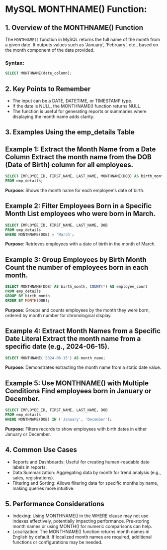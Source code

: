 # MySQL MONTHNAME() Function: 

## 1. Overview of the MONTHNAME() Function
The `MONTHNAME()` function in MySQL returns the full name of the month from a given date.
It outputs values such as 'January', 'February', etc., based on the month component of the date provided.

### Syntax:

```sql
SELECT MONTHNAME(date_column);
```
## 2. Key Points to Remember
- The input can be a DATE, DATETIME, or TIMESTAMP type.
- If the date is NULL, the MONTHNAME() function returns NULL.
- The function is useful for generating reports or summaries where displaying the month name adds clarity.

## 3. Examples Using the emp_details Table
## Example 1: Extract the Month Name from a Date Column Extract the month name from the DOB (Date of Birth) column for all employees.

```sql
SELECT EMPLOYEE_ID, FIRST_NAME, LAST_NAME, MONTHNAME(DOB) AS birth_month
FROM emp_details;
```

**Purpose**: Shows the month name for each employee's date of birth.

## Example 2: Filter Employees Born in a Specific Month List employees who were born in March.

```sql
SELECT EMPLOYEE_ID, FIRST_NAME, LAST_NAME, DOB
FROM emp_details
WHERE MONTHNAME(DOB) = 'March';
```

**Purpose**: Retrieves employees with a date of birth in the month of March.

## Example 3: Group Employees by Birth Month Count the number of employees born in each month.

```sql
SELECT MONTHNAME(DOB) AS birth_month, COUNT(*) AS employee_count
FROM emp_details
GROUP BY birth_month
ORDER BY MONTH(DOB);
```

**Purpose**: Groups and counts employees by the month they were born, ordered by month number for chronological display.

## Example 4: Extract Month Names from a Specific Date Literal Extract the month name from a specific date (e.g., 2024-06-15).

```sql
SELECT MONTHNAME('2024-06-15') AS month_name;
```

**Purpose**: Demonstrates extracting the month name from a static date value.

## Example 5: Use MONTHNAME() with Multiple Conditions Find employees born in January or December.

```sql
SELECT EMPLOYEE_ID, FIRST_NAME, LAST_NAME, DOB
FROM emp_details
WHERE MONTHNAME(DOB) IN ('January', 'December');
```

**Purpose**: Filters records to show employees with birth dates in either January or December.


## 4. Common Use Cases
- Reports and Dashboards: Useful for creating human-readable date labels in reports.
- Data Summarization: Aggregating data by month for trend analysis (e.g., sales, registrations).
- Filtering and Sorting: Allows filtering data for specific months by name, making queries more intuitive.

## 5. Performance Considerations
- Indexing: Using MONTHNAME() in the WHERE clause may not use indexes effectively, potentially impacting performance. Pre-storing month names or using MONTH() for numeric comparisons can help.
- Localization: The MONTHNAME() function returns month names in English by default. If localized month names are required, additional functions or configurations may be needed.
